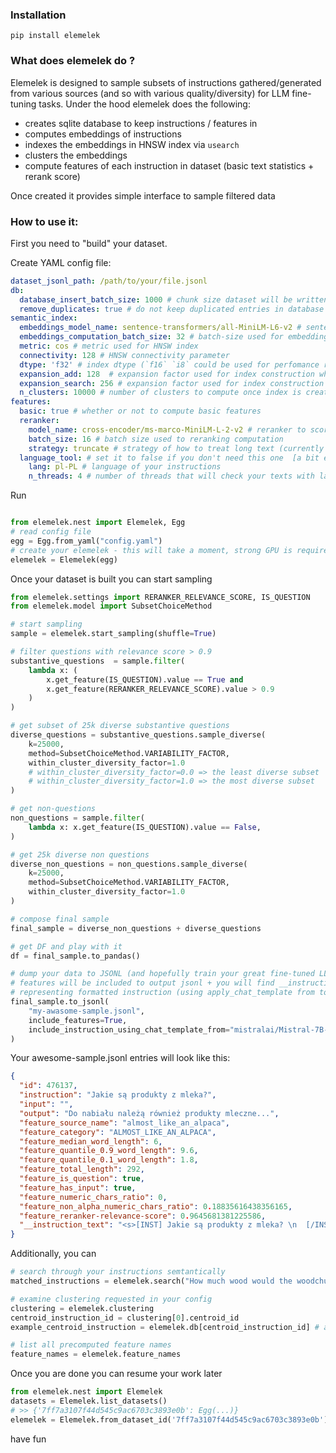 ### Installation

```shell
pip install elemelek 
```


### What does elemelek do ? 

Elemelek is designed to sample subsets of instructions gathered/generated from various sources (and so with various quality/diversity) 
for LLM fine-tuning tasks. Under the hood elemelek does the following: 

- creates sqlite database to keep instructions / features in
- computes embeddings of instructions 
- indexes the embeddings in HNSW index via `usearch`
- clusters the embeddings 
- compute features of each instruction in dataset (basic text statistics + rerank score)

Once created it provides simple interface to sample filtered data 

### How to use it:

First you need to "build" your dataset. 

Create YAML config file:

```yaml
dataset_jsonl_path: /path/to/your/file.jsonl
db:
  database_insert_batch_size: 1000 # chunk size dataset will be written to db with 
  remove_duplicates: true # do not keep duplicated entries in database 
semantic_index:
  embeddings_model_name: sentence-transformers/all-MiniLM-L6-v2 # sentence-transformer model used to compute embeddings of instructions 
  embeddings_computation_batch_size: 32 # batch-size used for embeddings computation 
  metric: cos # metric used for HNSW index 
  connectivity: 128 # HNSW connectivity parameter  
  dtype: 'f32' # index dtype (`f16` `i8` could be used for perfomance reasons)  
  expansion_add: 128  # expansion factor used for index construction when adding vectors
  expansion_search: 256 # expansion factor used for index construction during search operations.
  n_clusters: 10000 # number of clusters to compute once index is created 
features:
  basic: true # whether or not to compute basic features 
  reranker:
    model_name: cross-encoder/ms-marco-MiniLM-L-2-v2 # reranker to score relevance of (instruction, input) => output pairs 
    batch_size: 16 # batch size used to reranking computation 
    strategy: truncate # strategy of how to treat long text (currently truncate only) 
  language_tool: # set it to false if you don't need this one  [a bit experimental + it takes a while] 
    lang: pl-PL # language of your instructions
    n_threads: 4 # number of threads that will check your texts with language_tool 
```

Run 

```python

from elemelek.nest import Elemelek, Egg
# read config file  
egg = Egg.from_yaml("config.yaml")
# create your elemelek - this will take a moment, strong GPU is required for embeddings and rerank relevance scores computation 
elemelek = Elemelek(egg)
```

Once your dataset is built you can start sampling

```python
from elemelek.settings import RERANKER_RELEVANCE_SCORE, IS_QUESTION
from elemelek.model import SubsetChoiceMethod

# start sampling 
sample = elemelek.start_sampling(shuffle=True)

# filter questions with relevance score > 0.9 
substantive_questions  = sample.filter(
    lambda x: ( 
        x.get_feature(IS_QUESTION).value == True and 
        x.get_feature(RERANKER_RELEVANCE_SCORE).value > 0.9
    )
)

# get subset of 25k diverse substantive questions  
diverse_questions = substantive_questions.sample_diverse(
    k=25000,
    method=SubsetChoiceMethod.VARIABILITY_FACTOR,  
    within_cluster_diversity_factor=1.0
    # within_cluster_diversity_factor=0.0 => the least diverse subset
    # within_cluster_diversity_factor=1.0 => the most diverse subset 
)

# get non-questions 
non_questions = sample.filter(
    lambda x: x.get_feature(IS_QUESTION).value == False, 
)

# get 25k diverse non questions 
diverse_non_questions = non_questions.sample_diverse(
    k=25000,
    method=SubsetChoiceMethod.VARIABILITY_FACTOR,  
    within_cluster_diversity_factor=1.0
)

# compose final sample 
final_sample = diverse_non_questions + diverse_questions

# get DF and play with it 
df = final_sample.to_pandas()

# dump your data to JSONL (and hopefully train your great fine-tuned LLM)
# features will be included to output jsonl + you will find __instruction_text field 
# representing formatted instruction (using apply_chat_template from tokenizer of your choice) 
final_sample.to_jsonl(
    "my-awasome-sample.jsonl", 
    include_features=True, 
    include_instruction_using_chat_template_from="mistralai/Mistral-7B-Instruct-v0.2"
)
```

Your awesome-sample.jsonl entries will look like this: 

```json
{
  "id": 476137,
  "instruction": "Jakie są produkty z mleka?",
  "input": "",
  "output": "Do nabiału należą również produkty mleczne...",
  "feature_source_name": "almost_like_an_alpaca",
  "feature_category": "ALMOST_LIKE_AN_ALPACA",
  "feature_median_word_length": 6,
  "feature_quantile_0.9_word_length": 9.6,
  "feature_quantile_0.1_word_length": 1.8,
  "feature_total_length": 292,
  "feature_is_question": true,
  "feature_has_input": true,
  "feature_numeric_chars_ratio": 0,
  "feature_non_alpha_numeric_chars_ratio": 0.18835616438356165,
  "feature_reranker-relevance-score": 0.9645681381225586,
  "__instruction_text": "<s>[INST] Jakie są produkty z mleka? \n  [/INST]Do nabiału należą również produkty mleczne...</s> "
}


```

Additionally, you can 
```python
# search through your instructions semtantically  
matched_instructions = elemelek.search("How much wood would the woodchuck chuck?",  k = 10)

# examine clustering requested in your config 
clustering = elemelek.clustering
centroid_instruction_id = clustering[0].centroid_id
example_centroid_instruction = elemelek.db[centroid_instruction_id] # access your instruction like this 

# list all precomputed feature names  
feature_names = elemelek.feature_names


```

Once you are done you can resume your work later 

```python
from elemelek.nest import Elemelek
datasets = Elemelek.list_datasets()
# >> {'7ff7a3107f44d545c9ac6703c3893e0b': Egg(...)}
elemelek = Elemelek.from_dataset_id('7ff7a3107f44d545c9ac6703c3893e0b')
```

have fun
